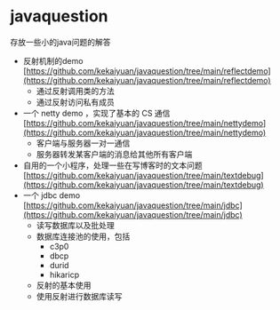 # javaquestion
存放一些小的java问题的解答
- 反射机制的demo [https://github.com/kekaiyuan/javaquestion/tree/main/reflectdemo](https://github.com/kekaiyuan/javaquestion/tree/main/reflectdemo)
    - 通过反射调用类的方法
    - 通过反射访问私有成员
- 一个 netty demo ，实现了基本的 CS 通信 [https://github.com/kekaiyuan/javaquestion/tree/main/nettydemo](https://github.com/kekaiyuan/javaquestion/tree/main/nettydemo)
    - 客户端与服务器一对一通信
    - 服务器转发某客户端的消息给其他所有客户端
- 自用的一个小程序，处理一些在写博客时的文本问题 [https://github.com/kekaiyuan/javaquestion/tree/main/textdebug](https://github.com/kekaiyuan/javaquestion/tree/main/textdebug)
- 一个 jdbc demo [https://github.com/kekaiyuan/javaquestion/tree/main/jdbc](https://github.com/kekaiyuan/javaquestion/tree/main/jdbc)
	- 读写数据库以及批处理
	- 数据库连接池的使用，包括
		- c3p0
		- dbcp
		- durid
		- hikaricp
	- 反射的基本使用
	- 使用反射进行数据库读写


